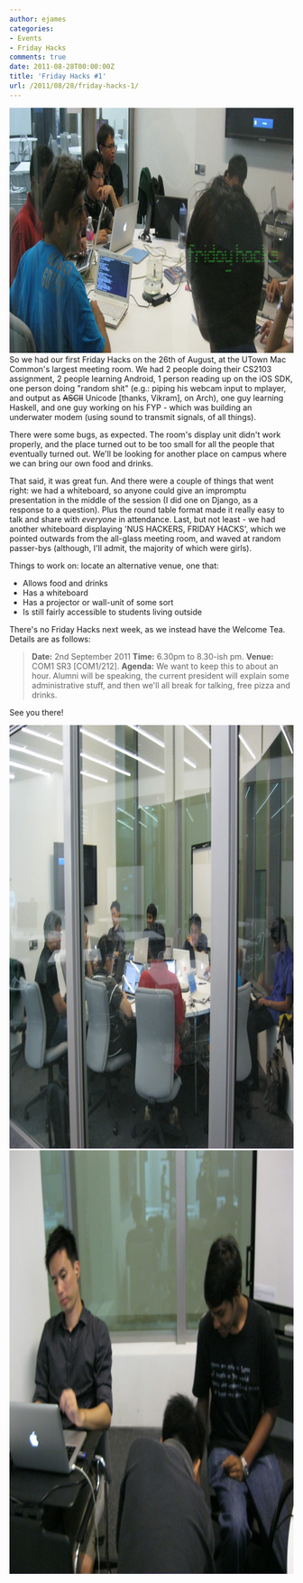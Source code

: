 ```yaml
---
author: ejames
categories:
- Events
- Friday Hacks
comments: true
date: 2011-08-28T00:00:00Z
title: 'Friday Hacks #1'
url: /2011/08/28/friday-hacks-1/
---
```


<a href="/res/2011/08/IMG_1214.jpg"><img src="/res/2011/08/IMG_1214.jpg" alt="" title="Friday Hacks" width="942" height="434" class="aligncenter size-full wp-image-1718" /></a>
So we had our first Friday Hacks on the 26th of August, at the UTown Mac Common's largest meeting room. We had 2 people doing their CS2103 assignment, 2 people learning Android, 1 person reading up on the iOS SDK, one person doing "random shit" (e.g.: piping his webcam input to mplayer, and output as <del datetime="2011-08-30T03:03:17+00:00">ASCII</del> Unicode [thanks, Vikram], on Arch), one guy learning Haskell, and one guy working on his FYP - which was building an underwater modem (using sound to transmit signals, of all things).

There were some bugs, as expected. The room's display unit didn't work properly, and the place turned out to be too small for all the people that eventually turned out. We'll be looking for another place on campus where we can bring our own food and drinks.

That said, it was great fun. And there were a couple of things that went right: we had a whiteboard, so anyone could give an impromptu presentation in the middle of the session (I did one on Django, as a response to a question). Plus the round table format made it really easy to talk and share with <em>everyone</em> in attendance. Last, but not least - we had another whiteboard displaying 'NUS HACKERS, FRIDAY HACKS', which we pointed outwards from the all-glass meeting room, and waved at random passer-bys (although, I'll admit, the majority of which were girls).

Things to work on: locate an alternative venue, one that:
<ul>
	<li>Allows food and drinks</li>
	<li>Has a whiteboard</li>
	<li>Has a projector or wall-unit of some sort</li>
	<li>Is still fairly accessible to students living outside</li>
</ul>

There's no Friday Hacks next week, as we instead have the Welcome Tea. Details are as follows:

<blockquote><strong>Date:</strong> 2nd September 2011 
<strong>Time:</strong> 6.30pm to 8.30-ish pm. 
<strong>Venue: </strong>COM1 SR3 [COM1/212]. 
<strong>Agenda:</strong> We want to keep this to about an hour. Alumni will be speaking, the current president will explain some administrative stuff, and then we'll all break for talking, free pizza and drinks.</blockquote>

See you there!

<a href="/res/2011/08/IMG_1212.jpg"><img src="/res/2011/08/IMG_1212.jpg" alt="" title="Friday Hacks 1 External View" width="1000" height="750" class="aligncenter size-full wp-image-1719" /></a>
<a href="/res/2011/08/IMG_1217.jpg"><img src="/res/2011/08/IMG_1217.jpg" alt="" title="Friday Hacks 1 Internal View" width="1000" height="750" class="aligncenter size-full wp-image-1720" /></a>

